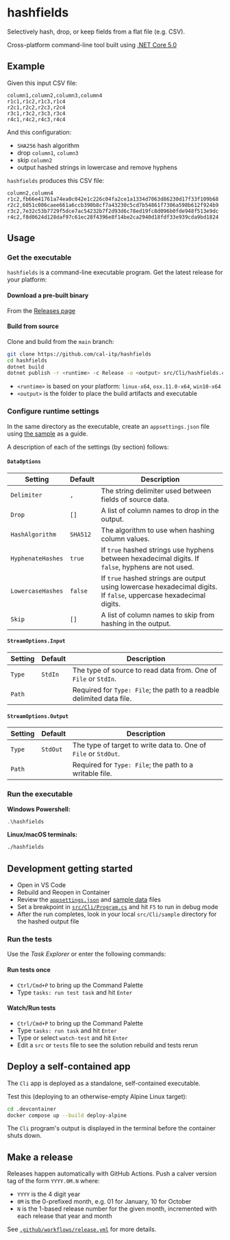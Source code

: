 # hashfields

Selectively hash, drop, or keep fields from a flat file (e.g. CSV).

Cross-platform command-line tool built using [.NET Core 5.0](https://dotnet.microsoft.com/)

## Example

Given this input CSV file:

```csv
column1,column2,column3,column4
r1c1,r1c2,r1c3,r1c4
r2c1,r2c2,r2c3,r2c4
r3c1,r3c2,r3c3,r3c4
r4c1,r4c2,r4c3,r4c4
```

And this configuration:

* `SHA256` hash algorithm
* drop `column1`, `column3`
* skip `column2`
* output hashed strings in lowercase and remove hyphens

`hashfields` produces this CSV file:

```csv
column2,column4
r1c2,fb66e41761a74ea0c042e1c226c04fa2ce1a1334d7063d86230d17f33f109b68
r2c2,6051c006caee661a6ccb390b8cf7a43230c5cd7b54861f7306a598b612f924b9
r3c2,7e32c53b7729f5dce7ac54232b7f2d93d6c78ed19fc8d096b0fde948f513e9dc
r4c2,f8d0624d128daf97c61ec28f4396e8f14be2ca2940d18fdf33e939cda9bd1824
```

## Usage

### Get the executable

`hashfields` is a command-line executable program. Get the latest release for
your platform:

#### Download a pre-built binary

From the [Releases page](https://github.com/cal-itp/hashfields/releases)

#### Build from source

Clone and build from the `main` branch:

```bash
git clone https://github.com/cal-itp/hashfields
cd hashfields
dotnet build
dotnet publish -r <runtime> -c Release -o <output> src/Cli/hashfields.csproj
```

* `<runtime>` is based on your platform: `linux-x64`, `osx.11.0-x64`, `win10-x64`
* `<output>` is the folder to place the build artifacts and executable

### Configure runtime settings

In the same directory as the executable, create an `appsettings.json` file using
[the sample][appsettings.json] as a guide.

A description of each of the settings (by section) follows:

#### `DataOptions`

| Setting           | Default  | Description                                                |
| ----------------- | -------- | ---------------------------------------------------------- |
| `Delimiter`       | `,`      | The string delimiter used between fields of source data.   |
| `Drop`            | `[]`     | A list of column names to drop in the output.              |
| `HashAlgorithm`   | `SHA512` | The algorithm to use when hashing column values.           |
| `HyphenateHashes` | `true`   | If `true` hashed strings use hyphens between hexadecimal digits. If `false`, hyphens are not used. |
| `LowercaseHashes` | `false`  | If `true` hashed strings are output using lowercase hexadecimal digits. If `false`, uppercase hexadecimal digits.       |
| `Skip`            | `[]`     | A list of column names to skip from hashing in the output. |

#### `StreamOptions.Input`

| Setting | Default | Description                                                           |
| --------| ------- | --------------------------------------------------------------------- |
| `Type`  | `StdIn` | The type of source to read data from. One of `File` or `StdIn`.       |
| `Path`  |         | Required for `Type: File`; the path to a readble delimited data file. |

#### `StreamOptions.Output`

| Setting | Default  | Description                                                           |
| --------| -------- | --------------------------------------------------------------------- |
| `Type`  | `StdOut` | The type of target to write data to. One of `File` or `StdOut`.       |
| `Path`  |          | Required for `Type: File`; the path to a writable file.               |

### Run the executable

**Windows Powershell:**

```powershell
.\hashfields
```

**Linux/macOS terminals:**

```bash
./hashfields
```

## Development getting started

* Open in VS Code
* Rebuild and Reopen in Container
* Review the [`appsettings.json`][appsettings.json] and [sample data][data.csv] files
* Set a breakpoint in [`src/Cli/Program.cs`][program.cs] and hit `F5` to run in debug mode
* After the run completes, look in your local `src/Cli/sample` directory for the hashed output file

### Run the tests

Use the *Task Explorer* or enter the following commands:

#### Run tests once

* `Ctrl/Cmd+P` to bring up the Command Palette
* Type `tasks: run test task` and hit `Enter`

#### Watch/Run tests

* `Ctrl/Cmd+P` to bring up the Command Palette
* Type `tasks: run task` and hit `Enter`
* Type or select `watch-test` and hit `Enter`
* Edit a `src` or `tests` file to see the solution rebuild and tests rerun

## Deploy a self-contained app

The `Cli` app is deployed as a standalone, self-contained executable.

Test this (deploying to an otherwise-empty Alpine Linux target):

```bash
cd .devcontainer
docker compose up --build deploy-alpine
```

The `Cli` program's output is displayed in the terminal before the container shuts down.

## Make a release

Releases happen automatically with GitHub Actions. Push a calver version tag of
the form `YYYY.0M.N` where:

* `YYYY` is the 4 digit year
* `0M` is the 0-prefixed month, e.g. 01 for January, 10 for October
* `N` is the 1-based release number for the given month, incremented with
  each release that year and month

See [`.github/workflows/release.yml`][release.yml] for more details.

[appsettings.json]: src/Cli/appsettings.json
[data.csv]: src/Cli/samples/data.csv
[program.cs]: src/Cli/Program.cs
[release.yml]: .github/workflows/release.yml
